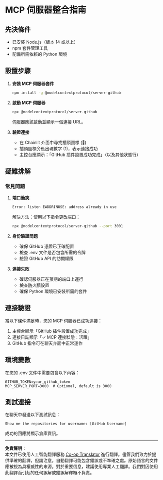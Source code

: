 <!--
CO_OP_TRANSLATOR_METADATA:
{
  "original_hash": "c4be907703b836d1a1c360db20da4de9",
  "translation_date": "2025-08-28T09:59:25+00:00",
  "source_file": "11-agentic-protocols/code_samples/github-mcp/MCP_SETUP.md",
  "language_code": "hk"
}
-->
# MCP 伺服器整合指南

## 先決條件
- 已安裝 Node.js（版本 14 或以上）
- npm 套件管理工具
- 配備所需依賴的 Python 環境

## 設置步驟

1. **安裝 MCP 伺服器套件**
   ```bash
   npm install -g @modelcontextprotocol/server-github
   ```

2. **啟動 MCP 伺服器**
   ```bash
   npx @modelcontextprotocol/server-github
   ```  
   伺服器應該啟動並顯示一個連接 URL。

3. **驗證連接**
   - 在 Chainlit 介面中尋找插頭圖標 (🔌)
   - 插頭圖標旁應出現數字 (1)，表示連接成功
   - 主控台應顯示：「GitHub 插件設置成功完成」（以及其他狀態行）

## 疑難排解

### 常見問題

1. **端口衝突**
   ```bash
   Error: listen EADDRINUSE: address already in use
   ```  
   解決方法：使用以下指令更改端口：
   ```bash
   npx @modelcontextprotocol/server-github --port 3001
   ```

2. **身份驗證問題**
   - 確保 GitHub 憑證已正確配置
   - 檢查 .env 文件是否包含所需的令牌
   - 驗證 GitHub API 的訪問權限

3. **連接失敗**
   - 確認伺服器正在預期的端口上運行
   - 檢查防火牆設置
   - 確保 Python 環境已安裝所需的套件

## 連接驗證

當以下條件滿足時，您的 MCP 伺服器已成功連接：
1. 主控台顯示「GitHub 插件設置成功完成」
2. 連接日誌顯示「✓ MCP 連接狀態：活躍」
3. GitHub 指令可在聊天介面中正常運作

## 環境變數

在您的 .env 文件中需要包含以下內容：
```
GITHUB_TOKEN=your_github_token
MCP_SERVER_PORT=3000  # Optional, default is 3000
```

## 測試連接

在聊天中發送以下測試訊息：
```
Show me the repositories for username: [GitHub Username]
```  
成功的回應將顯示倉庫資訊。

---

**免責聲明**：  
本文件已使用人工智能翻譯服務 [Co-op Translator](https://github.com/Azure/co-op-translator) 進行翻譯。儘管我們致力於提供準確的翻譯，但請注意，自動翻譯可能包含錯誤或不準確之處。原始語言的文件應被視為具權威性的來源。對於重要信息，建議使用專業人工翻譯。我們對因使用此翻譯而引起的任何誤解或錯誤解釋概不負責。